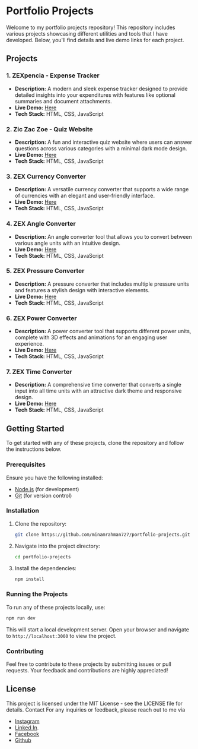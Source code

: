 # Portfolio Projects

Welcome to my portfolio projects repository! This repository includes various projects showcasing different utilities and tools that I have developed. Below, you'll find details and live demo links for each project.

## Projects

### 1. **ZEXpencia - Expense Tracker**
- **Description:** A modern and sleek expense tracker designed to provide detailed insights into your expenditures with features like optional summaries and document attachments.
- **Live Demo:** [Here](https://zexpencia.vercel.app)
- **Tech Stack:** HTML, CSS, JavaScript

### 2. **Zic Zac Zoe - Quiz Website**
- **Description:** A fun and interactive quiz website where users can answer questions across various categories with a minimal dark mode design.
- **Live Demo:** [Here](https://ziczaczoe.vercel.app)
- **Tech Stack:** HTML, CSS, JavaScript

### 3. **ZEX Currency Converter**
- **Description:** A versatile currency converter that supports a wide range of currencies with an elegant and user-friendly interface.
- **Live Demo:** [Here](https://zexcc.vercel.app)
- **Tech Stack:** HTML, CSS, JavaScript

### 4. **ZEX Angle Converter**
- **Description:** An angle converter tool that allows you to convert between various angle units with an intuitive design.
- **Live Demo:** [Here](https://angleconverter.vercel.app)
- **Tech Stack:** HTML, CSS, JavaScript

### 5. **ZEX Pressure Converter**
- **Description:** A pressure converter that includes multiple pressure units and features a stylish design with interactive elements.
- **Live Demo:** [Here](https://zexpc.vercel.app)
- **Tech Stack:** HTML, CSS, JavaScript

### 6. **ZEX Power Converter**
- **Description:** A power converter tool that supports different power units, complete with 3D effects and animations for an engaging user experience.
- **Live Demo:** [Here](https://zexpower.vercel.app)
- **Tech Stack:** HTML, CSS, JavaScript

### 7. **ZEX Time Converter**
- **Description:** A comprehensive time converter that converts a single input into all time units with an attractive dark theme and responsive design.
- **Live Demo:** [Here](https://zextc.vercel.app)
- **Tech Stack:** HTML, CSS, JavaScript

## Getting Started

To get started with any of these projects, clone the repository and follow the instructions below.

### Prerequisites

Ensure you have the following installed:
- [Node.js](https://nodejs.org/) (for development)
- [Git](https://git-scm.com/) (for version control)

### Installation

1. Clone the repository:
    ```bash
    git clone https://github.com/minamrahman727/portfolio-projects.git
    ```
2. Navigate into the project directory:
    ```bash
    cd portfolio-projects
    ```
3. Install the dependencies:
    ```bash
    npm install
    ```

### Running the Projects

To run any of these projects locally, use:
```bash
npm run dev
```
This will start a local development server. Open your browser and navigate to ```http://localhost:3000``` to view the project.
### Contributing
Feel free to contribute to these projects by submitting issues or pull requests. Your feedback and contributions are highly appreciated!
## License
This project is licensed under the MIT License - see the LICENSE file for details.
Contact
For any inquiries or feedback, please reach out to me via
- <a href="instagram.com/syedminamurrehman">Instagram</a>
- <a href="https://www.linkedin.com/in/syed-minam-ur-rehman/">Linked In</a>.
- <a href="https://www.facebook.com/profile.php?id=100078720140776">Facebook</a>
- <a href="https://github.com/minamrahman727">Github</a>
